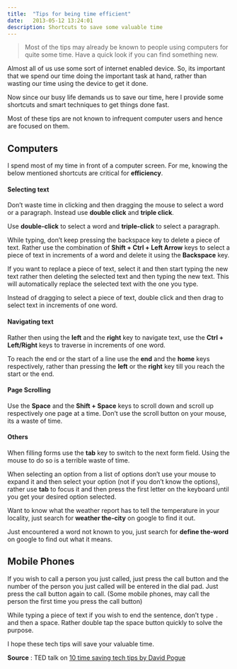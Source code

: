 ```yaml
---
title:  "Tips for being time efficient"
date:   2013-05-12 13:24:01
description: Shortcuts to save some valuable time
---
```


> Most of the tips may already be known to people using computers for quite some time. Have a quick look if you can find something new.

Almost all of us use some sort of internet enabled device. So, its important that we spend our time doing the important task at hand, rather than wasting our time using the device to get it done.

Now since our busy life demands us to save our time, here I provide some shortcuts and smart techniques to get things done fast.

Most of these tips are not known to infrequent computer users and hence are focused on them.

## Computers
I spend most of my time in front of a computer screen. For me, knowing the below mentioned shortcuts are critical for **efficiency**.

#### Selecting text
Don’t waste time in clicking and then dragging the mouse to select a word or a paragraph. Instead use **double click** and **triple click**.

Use **double-click** to select a word and **triple-click** to select a paragraph.

While typing, don’t keep pressing the backspace key to delete a piece of text. Rather use the combination of **Shift + Ctrl + Left Arrow** keys to select a piece of text in increments of a word and delete it using the **Backspace** key.

If you want to replace a piece of text, select it and then start typing the new text rather then deleting the selected text and then typing the new text. This will automatically replace the selected text with the one you type.

Instead of dragging to select a piece of text, double click and then drag to select text in increments of one word.

#### Navigating text
Rather then using the **left** and the **right** key to navigate text, use the **Ctrl + Left/Right** keys to traverse in increments of one word.

To reach the end or the start of a line use the **end** and the **home** keys respectively, rather than pressing the **left** or the **right** key till you reach the start or the end.

#### Page Scrolling
Use the **Space** and the **Shift + Space** keys to scroll down and scroll up respectively one page at a time. Don’t use the scroll button on your mouse, its a waste of time.

#### Others
When filling forms use the **tab** key to switch to the next form field. Using the mouse to do so is a terrible waste of time.

When selecting an option from a list of options don’t use your mouse to expand it and then select your option (not if you don’t know the options), rather use **tab** to focus it and then press the first letter on the keyboard until you get your desired option selected.

Want to know what the weather report has to tell the temperature in your locality, just search for **weather the-city** on google to find it out.

Just encountered a word not known to you, just search for **define the-word** on google to find out what it means.

## Mobile Phones
If you wish to call a person you just called, just press the call button and the number of the person you just called will be entered in the dial pad. Just press the call button again to call. (Some mobile phones, may call the person the first time you press the call button)

While typing a piece of text if you wish to end the sentence, don’t type `.` and then a space. Rather double tap the space button quickly to solve the purpose.

I hope these tech tips will save your valuable time.

**Source** : TED talk on [10 time saving tech tips by David Pogue](http://www.ted.com/talks/david_pogue_10_top_time_saving_tech_tips.html)

